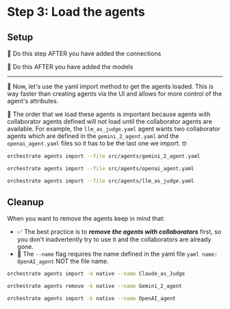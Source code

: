 # Step 3: Load the agents

## Setup
🚨 Do this step AFTER you have added the connections

🚨 Do this AFTER you have added the models

---

🚀 Now, let's use the yaml import method to get the agents loaded. This is way faster than creating agents via the UI and allows for more control of the agent's attributes. 

🧨 The order that we load these agents is important because agents with collaborator agents defined will not load until the collaborator agents are available. For example, the `llm_as_judge.yaml` agent wants two collaborator agents which are defined in the `gemini_2_agent.yaml` and the `openai_agent.yaml` files so it has to be the last one we import. 🤓

```bash
orchestrate agents import --file src/agents/gemini_2_agent.yaml

orchestrate agents import --file src/agents/openai_agent.yaml

orchestrate agents import --file src/agents/llm_as_judge.yaml
```

## Cleanup

When you want to remove the agents keep in mind that:
- ✅ The best practice is to ***remove the agents with collaborators*** first, so you don't inadvertently try to use it and the collaborators are already gone. 
- 🧨 The `--name` flag requires the name defined in the yaml file ```yaml
name: OpenAI_agent``` NOT the file name.

```bash
orchestrate agents import -k native --name Claude_as_Judge

orchestrate agents remove -k native --name Gemini_2_agent

orchestrate agents import -k native --name OpenAI_agent
```